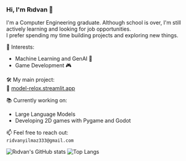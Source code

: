 
### Hi, I'm Rıdvan 👋

I'm a Computer Engineering graduate. Although school is over, I'm still actively learning and looking for job opportunities.  
I prefer spending my time building projects and exploring new things.

🎯 Interests:  
- Machine Learning and GenAI 🤖  
- Game Development 🎮  


🛠️ My main project:  
📌 [model-relox.streamlit.app](https://model-relox.streamlit.app)

📚 Currently working on:    
- Large Language Models 
- Developing 2D games with Pygame and Godot

📫 Feel free to reach out:  
`ridvanyilmaz333@gmail.com`


![Rıdvan's GitHub stats](https://github-readme-stats.vercel.app/api?username=ridvanyilmaz&show_icons=true&theme=dark)
![Top Langs](https://github-readme-stats.vercel.app/api/top-langs/?username=ridvanyilmaz&layout=compact)
